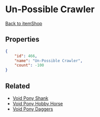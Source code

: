 # Un-Possible Crawler

<no description available>

[Back to itemShop](../item-shops.md)

## Properties

```json
{
    "id": 466,
    "name": "Un-Possible Crawler",
    "count": -100
}
```

## Related

- [Void Pony Shank](../items/2120-void-pony-shank.md)
- [Void Pony Hobby Horse](../items/2988-void-pony-hobby-horse.md)
- [Void Pony Daggers](../items/2122-void-pony-daggers.md)


